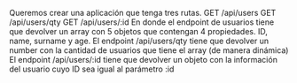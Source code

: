 Queremos crear una aplicación que tenga tres rutas.
GET /api/users
GET /api/users/qty
GET /api/users/:id
En donde el endpoint de usuarios tiene que devolver un array con 5 objetos
que contengan 4 propiedades. ID, name, surname y age.
El endpoint /api/users/qty tiene que devolver un number con la cantidad
de usuarios que tiene el array (de manera dinámica)
El endpoint /api/users/:id tiene que devolver un objeto con la información
del usuario cuyo ID sea igual al parámetro :id